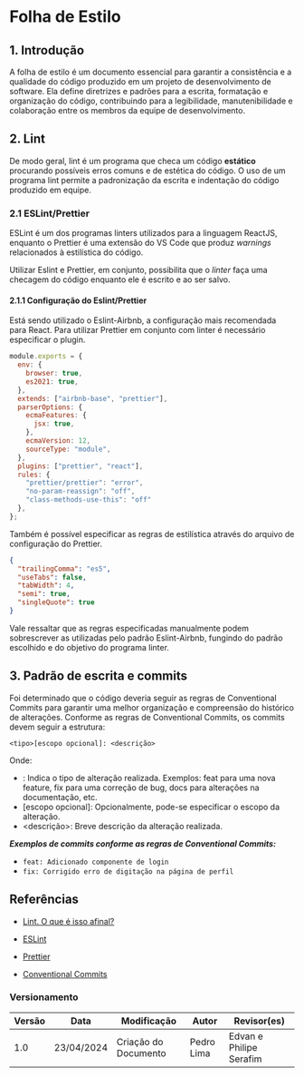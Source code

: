 <!-- # Folha de Estilo

## 1. Introdução


## 2. Lint
De modo geral, lint é um programa que checa um código **estático** procurando possíveis erros comuns e de estética do código. O uso de um programa lint permite a padronização da escrita e indentação do código produzido em equipe.

## 2.1 ESLint/Preetier
ESLint é um dos programas linters utilizados para a linguagem ReactJS, enquanto o Preetier é uma extenção do VS Code que produz *warnings* relacionados à estilística do código. 

Utilizar Eslint e Preetier, em conjunto, possibilita que o *linter* faça uma checagem do código enquanto ele é escrito e ao ser salvo.

### 2.1.1 Configuração do Eslint/Prettier
Está sendo utilizado o Eslint-Airbnb, a configuração mais recomendada para React. Para utilizar Prettier em conjunto com linter é necessário especificar o plugin.

``` js
module.exports = {
  env: {
    browser: true,
    es2021: true,
  },
  extends: ["airbnb-base", "prettier"],
  parserOptions: {
    ecmaFeatures: {
      jsx: true,
    },
    ecmaVersion: 12,
    sourceType: "module",
  },
  plugins: ["prettier", "react"],
  rules: {
    "prettier/prettier": "error",
    "no-param-reassign": "off",
    "class-methods-use-this": "off"
  },
};
``` -->
# Folha de Estilo

## 1. Introdução

A folha de estilo é um documento essencial para garantir a consistência e a qualidade do código produzido em um projeto de desenvolvimento de software. Ela define diretrizes e padrões para a escrita, formatação e organização do código, contribuindo para a legibilidade, manutenibilidade e colaboração entre os membros da equipe de desenvolvimento.

## 2. Lint

De modo geral, lint é um programa que checa um código **estático** procurando possíveis erros comuns e de estética do código. O uso de um programa lint permite a padronização da escrita e indentação do código produzido em equipe.

### 2.1 ESLint/Prettier

ESLint é um dos programas linters utilizados para a linguagem ReactJS, enquanto o Prettier é uma extensão do VS Code que produz *warnings* relacionados à estilística do código.

Utilizar Eslint e Prettier, em conjunto, possibilita que o *linter* faça uma checagem do código enquanto ele é escrito e ao ser salvo.

#### 2.1.1 Configuração do Eslint/Prettier

Está sendo utilizado o Eslint-Airbnb, a configuração mais recomendada para React. Para utilizar Prettier em conjunto com linter é necessário especificar o plugin.

```js
module.exports = {
  env: {
    browser: true,
    es2021: true,
  },
  extends: ["airbnb-base", "prettier"],
  parserOptions: {
    ecmaFeatures: {
      jsx: true,
    },
    ecmaVersion: 12,
    sourceType: "module",
  },
  plugins: ["prettier", "react"],
  rules: {
    "prettier/prettier": "error",
    "no-param-reassign": "off",
    "class-methods-use-this": "off"
  },
};
```


Também é possível especificar as regras de estilística através do arquivo de configuração do Prettier.

```json
{
  "trailingComma": "es5",
  "useTabs": false,
  "tabWidth": 4,
  "semi": true,
  "singleQuote": true
}
```
Vale ressaltar que as regras especificadas manualmente podem sobrescrever as utilizadas pelo padrão Eslint-Airbnb, fungindo do padrão escolhido e do objetivo do programa linter.

## 3. Padrão de escrita e commits

Foi determinado que o código deveria seguir as regras de Conventional Commits para garantir uma melhor organização e compreensão do histórico de alterações. Conforme as regras de Conventional Commits, os commits devem seguir a estrutura:

```
<tipo>[escopo opcional]: <descrição>
```

Onde:

- <tipo>: Indica o tipo de alteração realizada. Exemplos: feat para uma nova feature, fix para uma correção de bug, docs para alterações na documentação, etc.
- [escopo opcional]: Opcionalmente, pode-se especificar o escopo da alteração.
- <descrição>: Breve descrição da alteração realizada.

***Exemplos de commits conforme as regras de Conventional Commits:***
- `feat: Adicionado componente de login`
- `fix: Corrigido erro de digitação na página de perfil`

## Referências

* [Lint. O que é isso afinal?](https://medium.com/@emerson_pereira/lint-o-que-%C3%A9-isso-afinal-83b3dc0dec59)

* [ESLint](https://eslint.org/docs/user-guide/getting-started) 

* [Prettier](https://prettier.io/docs/en/install.html)

* [Conventional Commits](https://www.conventionalcommits.org/pt-br/v1.0.0-beta.4/)

### Versionamento

| Versão | Data       | Modificação          | Autor      | Revisor(es)             |
| ------ | ---------- | -------------------- | ---------- | ----------------------- |
| 1.0    | 23/04/2024 | Criação do Documento | Pedro Lima | Edvan e Philipe Serafim |